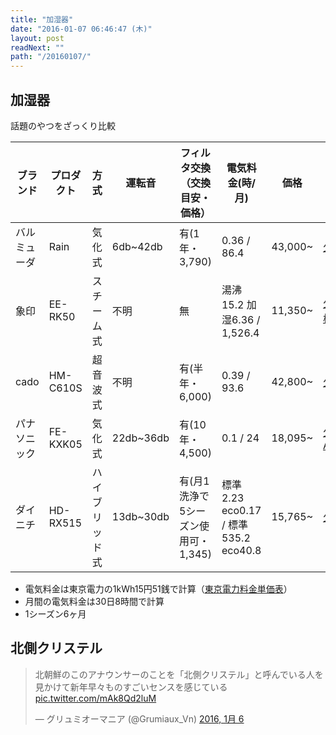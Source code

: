 ```yaml
---
title: "加湿器"
date: "2016-01-07 06:46:47 (木)"
layout: post
readNext: ""
path: "/20160107/"
---
```


## 加湿器

話題のやつをざっくり比較

ブランド|プロダクト|方式|運転音|フィルタ交換（交換目安・価格）|電気料金(時/月)|価格|サイト
---|---|---|---|---|---|---|---
バルミューダ|Rain|気化式|6db~42db|有(1年・3,790)|0.36 / 86.4|43,000~|[公式](https://www.balmuda.com/jp/rain/)
象印|EE-RK50|スチーム式|不明|無|湯沸15.2 加湿6.36 / 1,526.4|11,350~|[公式](https://www.zojirushi.co.jp/syohin/humidifier/eerk/) [価格.com](http://kakaku.com/item/K0000801823/)
cado|HM-C610S|超音波式|不明|有(半年・6,000)|0.39 / 93.6|42,800~|[公式](https://store.cado.co.jp/user_data/categorydetail.php?product_id=81)
パナソニック|FE-KXK05 |気化式|22db~36db|有(10年・4,500)|0.1 / 24|18,095~|[公式](http://panasonic.jp/kashitsu/p-db/FE-KXK05.html) [Amazon](http://www.amazon.co.jp/exec/obidos/ASIN/B00MVO0NHI/hamsonic-22/ref=nosim/)
ダイニチ|HD-RX515|ハイブリッド式|13db~30db|有(月1洗浄で5シーズン使用可・1,345)|標準2.23 eco0.17 / 標準535.2 eco40.8|15,765~|[公式](https://www.dainichi-net.co.jp/products/hd/2015/hdrx515.html)


- 電気料金は東京電力の1kWh15円51銭で計算（[東京電力料金単価表](http://www.tepco.co.jp/e-rates/individual/data/chargelist/chargelist02-j.html)）
- 月間の電気料金は30日8時間で計算
- 1シーズン6ヶ月

## 北側クリステル

<blockquote class="twitter-tweet" lang="ja"><p lang="ja" dir="ltr">北朝鮮のこのアナウンサーのことを「北側クリステル」と呼んでいる人を見かけて新年早々ものすごいセンスを感じている <a href="https://t.co/mAk8Qd2luM">pic.twitter.com/mAk8Qd2luM</a></p>&mdash; グリュミオーマニア (@Grumiaux_Vn) <a href="https://twitter.com/Grumiaux_Vn/status/684872577488039936">2016, 1月 6</a></blockquote>
